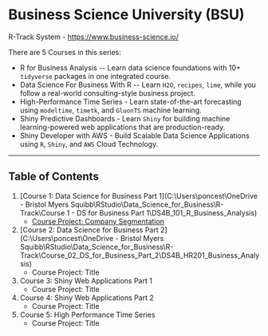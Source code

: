 # Business Science University (BSU)

R-Track System - <https://www.business-science.io/>

There are 5 Courses in this series:

-   R for Business Analysis -- Learn data science foundations with 10+ `tidyverse` packages in one integrated course.
-   Data Science For Business With R -- Learn `H2O`, `recipes`, `lime`, while you follow a real-world consulting-style business project.
-   High-Performance Time Series - Learn state-of-the-art forecasting using `modeltime`, `timetk`, and `GluonTS` machine learning.
-   Shiny Predictive Dashboards - Learn `Shiny` for building machine learning-powered web applications that are production-ready.
-   Shiny Developer with AWS - Build Scalable Data Science Applications using `R`, `Shiny`, and `AWS` Cloud Technology.

------------------------------------------------------------------------

## Table of Contents

1.  [Course 1: Data Science for Business Part 1](C:\Users\poncest\OneDrive - Bristol Myers Squibb\RStudio\Data_Science_for_Business\R-Track\Course 1 - DS for Business Part 1\DS4B_101_R_Business_Analysis)
    -   [Course Project: Company Segmentation](https://rpubs.com/poncest/885397)
2.  [Course 2: Data Science for Business Part 2](C:\Users\poncest\OneDrive - Bristol Myers Squibb\RStudio\Data_Science_for_Business\R-Track\Course_02_DS_for_Business_Part_2\DS4B_HR201_Business_Analysis)
    -   Course Project: Title
3.  Course 3: Shiny Web Applications Part 1
    -   Course Project: Title
4.  Course 4: Shiny Web Applications Part 2
    -   Course Project: Title
5.  Course 5: High Performance Time Series
    -   Course Project: Title
